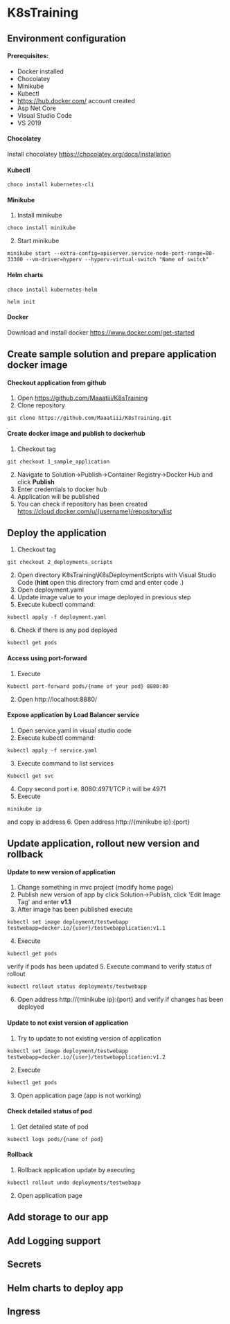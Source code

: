 # K8sTraining

## Environment configuration

#### Prerequisites:
* Docker installed
* Chocolatey 
* Minikube
* Kubectl
* https://hub.docker.com/ account created
* Asp Net Core
* Visual Studio Code
* VS 2019 

#### Chocolatey
Install chocolatey https://chocolatey.org/docs/installation

#### Kubectl
```
choco install kubernetes-cli
```
#### Minikube
1. Install minikube
```
choco install minikube
```
2. Start minikube
```
minikube start --extra-config=apiserver.service-node-port-range=80-33300 --vm-driver=hyperv --hyperv-virtual-switch "Name of switch"
```
#### Helm charts
```
choco install kubernetes-helm

helm init
```

#### Docker
Download and install docker https://www.docker.com/get-started

## Create sample solution and prepare application docker image

#### Checkout application from github
1. Open https://github.com/Maaatiii/K8sTraining
2. Clone repository
```
git clone https://github.com/Maaatiii/K8sTraining.git
```
	
#### Create docker image and publish to dockerhub
1. Checkout tag
```
git checkout 1_sample_application
```
2. Navigate to Solution->Publish->Container Registry->Docker Hub and click **Publish**
3. Enter credentials to docker hub
4. Application will be published
5. You can check if repository has been created https://cloud.docker.com/u/{username}/repository/list

## Deploy the application

1. Checkout tag
```
git checkout 2_deployments_scripts
```
2. Open directory K8sTraining\K8sDeploymentScripts with Visual Studio Code (**hint** open this directory from cmd and enter code .)
3. Open deployment.yaml
4. Update image value to your image deployed in previous step
5. Execute kubectl command:
```
kubectl apply -f deployment.yaml
```
6. Check if there is any pod deployed
```
kubectl get pods
```
#### Access using port-forward
1. Execute 
```
Kubectl port-forward pods/{name of your pod} 8880:80
```
2. Open http://localhost:8880/

#### Expose application by Load Balancer service
1. Open service.yaml in visual studio code
2. Execute kubectl command:
```
kubectl apply -f service.yaml
```
3. Execute command to list services
```
Kubectl get svc
```
4. Copy second port i.e.  8080:4971/TCP it will be 4971
5. Execute 
```
minikube ip 
```
and copy ip address
6. Open address http://{minikube ip}:{port}

## Update application, rollout new version and rollback
#### Update to new version of application
1. Change something in mvc project (modify home page)
2. Publish new version of app by click Solution->Publish, click 'Edit Image Tag' and enter **v1.1**
3. After image has been published execute
```
kubectl set image deployment/testwebapp testwebapp=docker.io/{user}/testwebapplication:v1.1
```
4. Execute 
```
kubectl get pods
```
verify if pods has been updated 
5. Execute command to verify status of rollout
```
kubectl rollout status deployments/testwebapp
```
6. Open address http://{minikube ip}:{port} and verify if changes has been deployed

#### Update to not exist version of application
1. Try to update to not existing version of application
```
kubectl set image deployment/testwebapp testwebapp=docker.io/{user}/testwebapplication:v1.2
```
2. Execute 
```
kubectl get pods
```
3. Open application page (app is not working) 

#### Check detailed status of pod
1. Get detailed state of pod
```
kubectl logs pods/{name of pod}
```

#### Rollback 
1. Rollback application update by executing
```
kubectl rollout undo deployments/testwebapp
```
2. Open application page

## Add storage to our app

## Add Logging support

## Secrets 

## Helm charts to deploy app

## Ingress
